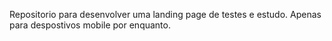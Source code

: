 Repositorio para desenvolver uma landing page de testes e estudo.
Apenas para despostivos mobile por enquanto.
